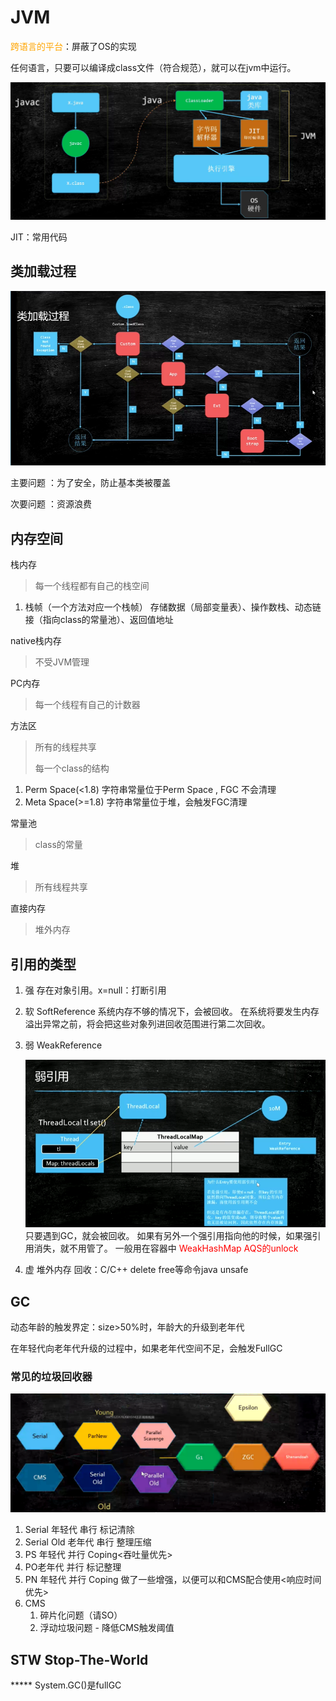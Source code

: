# JVM

<font color="orange">跨语言的平台</font>：屏蔽了OS的实现

任何语言，只要可以编译成class文件（符合规范），就可以在jvm中运行。

![jvm](./images/jvm.png)

JIT：常用代码

## 类加载过程

![类加载过程](./images/类加载过程.png)

主要问题 ：为了安全，防止基本类被覆盖

次要问题 ：资源浪费

## 内存空间

栈内存

> 每一个线程都有自己的栈空间

1. 栈帧（一个方法对应一个栈帧）
   存储数据（局部变量表）、操作数栈、动态链接（指向class的常量池）、返回值地址

native栈内存

> 不受JVM管理

PC内存

> 每一个线程有自己的计数器

方法区

> 所有的线程共享
>
> 每一个class的结构

1. Perm Space(<1.8)
   字符串常量位于Perm Space , FGC 不会清理
2. Meta Space(>=1.8)
   字符串常量位于堆，会触发FGC清理

常量池

> class的常量

堆

> 所有线程共享

直接内存

> 堆外内存

## 引用的类型

1. 强
   存在对象引用。x=null：打断引用

2. 软 SoftReference
   系统内存不够的情况下，会被回收。
   在系统将要发生内存溢出异常之前，将会把这些对象列进回收范围进行第二次回收。

3. 弱 WeakReference

   ![弱引用](./images/弱引用.png)只要遇到GC，就会被回收。
   如果有另外一个强引用指向他的时候，如果强引用消失，就不用管了。
   一般用在容器中
   <font color="red">WeakHashMap</font>
   <font color="red">AQS的unlock</font>

4. 虚 堆外内存
   回收：C/C++ delete free等命令java unsafe

## GC

动态年龄的触发界定：size>50%时，年龄大的升级到老年代

在年轻代向老年代升级的过程中，如果老年代空间不足，会触发FullGC

### 常见的垃圾回收器

![常见的垃圾回收器](./images/常见的垃圾回收器.png)

1. Serial 年轻代 串行 标记清除
2. Serial Old 老年代 串行 整理压缩
3. PS 年轻代 并行 Coping<吞吐量优先>
4. PO老年代 并行 标记整理
5. PN 年轻代 并行 Coping 做了一些增强，以便可以和CMS配合使用<响应时间优先>
6. CMS 
   1. 碎片化问题（请SO）
   2. 浮动垃圾问题 - 降低CMS触发阈值

## STW Stop-The-World

***** System.GC()是fullGC

